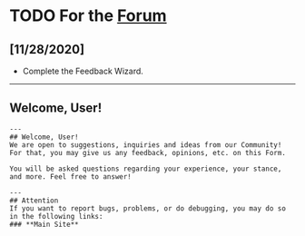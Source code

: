 # TODO For the [Forum](https://forum.tosdr.org)

## [11/28/2020]
  - Complete the Feedback Wizard.
  ---
## Welcome, User!
```
---
## Welcome, User!
We are open to suggestions, inquiries and ideas from our Community! For that, you may give us any feedback, opinions, etc. on this Form.

You will be asked questions regarding your experience, your stance, and more. Feel free to answer!

---
## Attention
If you want to report bugs, problems, or do debugging, you may do so in the following links:
### **Main Site**
```
